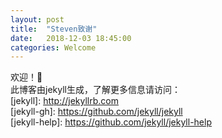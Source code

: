 ```yaml
---
layout: post
title:  "Steven致谢"
date:   2018-12-03 18:45:00
categories: Welcome
---
```

欢迎！👏  
此博客由jekyll生成，了解更多信息请访问：  
[jekyll]:      http://jekyllrb.com  
[jekyll-gh]:   https://github.com/jekyll/jekyll  
[jekyll-help]: https://github.com/jekyll/jekyll-help  
